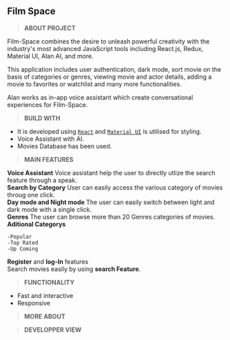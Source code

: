## Film Space

>**ABOUT PROJECT**
<p>Film-Space combines the desire to unleash powerful creativity with the industry's most advanced JavaScript tools including React.js, Redux, Material UI, Alan AI, and more.</P>

<p>This application includes user authentication, dark mode, sort movie on the basis of categories or genres, viewing movie and actor details, adding a movie to favorites or watchlist and many more functionalities.</P>

<p>Alan works as in-app voice assistant which create conversational experiences for Film-Space.</p>

> **BUILD WITH**
- It is developed using [`React`](https://reactjs.org/) and [`Material UI`](https://mui.com/) is utilised for styling.
- Voice Assistant with AI.
- Movies Database has been used.

>**MAIN FEATURES**

 **Voice Assistant**
    Voice assistant help the user to directly utlize the search feature through a speak. <br/>
 **Search by Category**
    User can easily access the various category of movies throug one click. <br/>
 **Day mode and Night mode**
    The user can easily switch between light and dark mode with a single click. <br/>
 **Genres**
    The user can browse more than 20 Genres categories of movies. <br/>
 **Aditional Categorys**
 
    -Popular 
    -Top Rated 
    -Up Coming
 **Register** and **log-In** features <br/>
 Search movies easily by using **search Feature**.

>**FUNCTIONALITY**
- Fast and interactive
- Responsive

>**MORE ABOUT**

>**DEVELOPPER VIEW**
